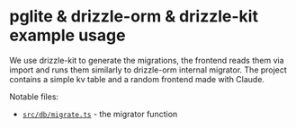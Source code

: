 # pglite & drizzle-orm & drizzle-kit example usage

We use drizzle-kit to generate the migrations, the frontend reads them via import and runs them similarly to drizzle-orm internal migrator.
The project contains a simple kv table and a random frontend made with Claude.

Notable files:

- [`src/db/migrate.ts`](src/db/migrate.ts) - the migrator function
